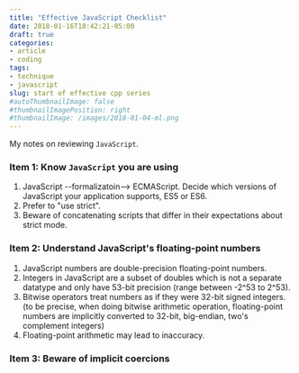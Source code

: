 ```yaml
---
title: "Effective JavaScript Checklist"
date: 2018-01-16T18:42:21-05:00
draft: true
categories:
- article
- coding
tags:
- technique
- javascript
slug: start of effective cpp series
#autoThumbnailImage: false
#thumbnailImagePosition: right
#thumbnailImage: /images/2018-01-04-ml.png
---
```


My notes on reviewing `JavaScript`.
<!--more-->

### Item 1: Know `JavaScript` you are using

1. JavaScript --formalizatoin--> ECMAScript. Decide which versions of JavaScript your application supports, ES5 or ES6.
2. Prefer to "use strict".
3. Beware of concatenating scripts that differ in their expectations about strict mode.

### Item 2: Understand JavaScript's floating-point numbers

1. JavaScript numbers are double-precision floating-point numbers.
2. Integers in JavaScript are a subset of doubles which is not a separate datatype and only have 53-bit precision (range between -2^53 to 2^53).
3. Bitwise operators treat numbers as if they were 32-bit signed integers.(to be precise, when doing bitwise arithmetic operation, floating-point numbers are implicitly converted to 32-bit, big-endian, two's complement integers)
4. Floating-point arithmetic may lead to inaccuracy.

### Item 3: Beware of implicit coercions